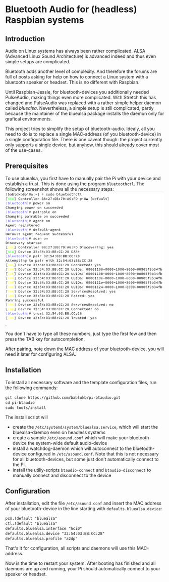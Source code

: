 Bluetooth Audio for (headless) Raspbian systems
===============================================

Introduction
------------

Audio on Linux systems has always been rather complicated. ALSA (Advanced
Linux Sound Architecture) is advanced indeed and thus even simple
setups are complicated.

Bluetooth adds another level of complexity. And therefore the forums are
full of posts asking for help on how to connect a Linux system with a
bluetooth speaker or headset. This is no different with Raspbian.

Until Raspbian-Jessie, for bluetooth-devices you additionally needed
PulseAudio, making things even more complicated. With Stretch this has
changed and PulseAudio was replaced with a rather simple helper daemon
called *bluealsa*. Nevertheless, a simple setup is still complicated,
partly because the maintainer of the bluealsa package installs the
daemon only for grafical environments.

This project tries to simplify the setup of bluetooth-audio. Idealy, all
you need to do is to replace a single MAC-address (of you bluetooth-device)
in a single configuration file. There is one caveat though: the project
currently only supports a single device, but anyhow, this should already
cover most of the use-cases.


Prerequisites
-------------

To use bluealsa, you first have to manually pair the Pi with your device
and establish a trust. This is done using the program `bluetoothctl`. The
following screenshot shows all the necessary steps:
![](images/pairing.png "pairing the device and establishing trust").

You don't have to type all these numbers, just type the first few and then press
the TAB key for autocompletion.

After pairing, note down the MAC address of your bluetooth-device, you will
need it later for configuring ALSA.


Installation
------------

To install all necessary software and the template configuration files, run
the following commands:

    git clone https://github.com/bablokb/pi-btaudio.git
    cd pi-btaudio
    sudo tools/install

The install script will

  - create the `/etc/systemd/system/bluealsa.service`, which will start
    the bluealsa-daemon even on headless systems
  - create a sample `/etc/asound.conf` which will make your bluetooth-device
    the system-wide default audio-device
  - install a watchdog-daemon which will autoconnect to the bluetooth-device
    configured in `/etc/asound.conf`. Note that this is not necessary for
    all bluetooth-devices, but some just don't automatically connect to the Pi.
  - install the utiliy-scripts `btaudio-connect` and `btaudio-disconnect`
    to manually connect and disconnect to the device


Configuration
-------------

After installation, edit the file `/etc/asound.conf` and insert the MAC
address of your bluetooth-device in the line starting with
`defaults.bluealsa.device`:

    pcm.!default "bluealsa"
    ctl.!default "bluealsa"
    defaults.bluealsa.interface "hci0"
    defaults.bluealsa.device "32:54:03:BB:CC:28"
    defaults.bluealsa.profile "a2dp"

That's it for configuration, all scripts and daemons will use this MAC-address.

Now is the time to restart your system. After booting has finished and all
daemons are up and running, your Pi should automatically connect to your
speaker or headset.
